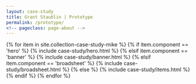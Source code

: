 ```yaml
---
layout: case-study
title: Grant Staublin | Prototype
permalink: /prototype/
<!-- pageclass: page-about -->
---
```







<!-- Collection Items -->
<!-- ==================================== -->
{% for item in site.collection-case-study-mike %}
{% if item.component == 'hero' %}
  {% include case-study/hero.html %}
{% elsif item.component == 'banner' %}
  {% include case-study/banner.html %}
{% elsif item.component == 'broadsheet' %}
  {% include case-study/broadsheet.html %}
{% else %}
  {% include case-study/items.html %}
{% endif %}
{% endfor %}

